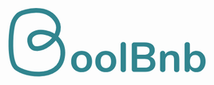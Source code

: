 <p align="center"><svg version="1.1" id="Layer_1" xmlns="http://www.w3.org/2000/svg" xmlns:xlink="http://www.w3.org/1999/xlink" x="0px" y="0px"
	 viewBox="0 0 429 178" style="enable-background:new 0 0 429 178;" xml:space="preserve">
<style type="text/css">
	.st0{fill:none;stroke:#31858F;stroke-width:8;stroke-miterlimit:10;}
	.st1{fill:#31858F;}
</style>
<path class="st0" d="M54.1,34.6c0,0-10.3,4.7-13.3,21.5c-2.9,15.9-5,51.8,3.7,67.6c8.2,15,78.2,29.1,82.3-18.7
	c3.9-45.7-65.2-50.2-55.5-19.2c7.9,25.1,60.9-10.6,45.3-38.3C99.9,17.7,59.4,31.5,54.1,34.6z"/>
<g>
	<path class="st1" d="M149.6,132.4c-2.7-1.5-4.8-3.6-6.3-6.4c-1.5-2.8-2.2-6-2.2-9.7c0-3.7,0.7-6.9,2.2-9.6c1.5-2.7,3.6-4.9,6.3-6.3
		c2.7-1.5,5.8-2.2,9.4-2.2c3.6,0,6.7,0.7,9.4,2.2c2.7,1.5,4.8,3.6,6.2,6.3c1.5,2.8,2.2,6,2.2,9.6c0,3.7-0.7,6.9-2.2,9.7
		c-1.5,2.8-3.5,4.9-6.2,6.4c-2.7,1.5-5.8,2.2-9.4,2.2C155.4,134.7,152.3,133.9,149.6,132.4z M165.6,124.8c1.5-1.9,2.3-4.7,2.3-8.5
		c0-3.7-0.8-6.5-2.3-8.4c-1.5-1.9-3.7-2.9-6.6-2.9c-2.9,0-5.1,1-6.6,2.9c-1.6,1.9-2.3,4.7-2.3,8.4c0,3.7,0.8,6.6,2.3,8.5
		c1.5,1.9,3.7,2.9,6.6,2.9C161.9,127.7,164.1,126.8,165.6,124.8z"/>
	<path class="st1" d="M190.8,132.4c-2.7-1.5-4.8-3.6-6.3-6.4c-1.5-2.8-2.2-6-2.2-9.7c0-3.7,0.7-6.9,2.2-9.6c1.5-2.7,3.6-4.9,6.3-6.3
		c2.7-1.5,5.8-2.2,9.4-2.2s6.7,0.7,9.4,2.2c2.7,1.5,4.8,3.6,6.2,6.3c1.5,2.8,2.2,6,2.2,9.6c0,3.7-0.7,6.9-2.2,9.7
		c-1.5,2.8-3.5,4.9-6.2,6.4c-2.7,1.5-5.8,2.2-9.4,2.2S193.5,133.9,190.8,132.4z M206.9,124.8c1.5-1.9,2.3-4.7,2.3-8.5
		c0-3.7-0.8-6.5-2.3-8.4c-1.5-1.9-3.7-2.9-6.6-2.9c-2.9,0-5.1,1-6.6,2.9c-1.6,1.9-2.3,4.7-2.3,8.4c0,3.7,0.8,6.6,2.3,8.5
		c1.5,1.9,3.7,2.9,6.6,2.9C203.1,127.7,205.3,126.8,206.9,124.8z"/>
	<path class="st1" d="M226.8,133.4c-0.8-0.7-1.3-1.8-1.3-3.2V87.4c0-1.4,0.4-2.4,1.3-3.2c0.8-0.7,1.9-1.1,3.2-1.1
		c1.3,0,2.4,0.4,3.2,1.1c0.9,0.7,1.3,1.8,1.3,3.2v42.8c0,1.4-0.4,2.5-1.3,3.2c-0.9,0.7-1.9,1.1-3.2,1.1
		C228.7,134.5,227.6,134.2,226.8,133.4z"/>
	<path class="st1" d="M282.4,112.4c1.6,2.2,2.4,4.8,2.4,7.9c0,4.3-1.5,7.7-4.6,10.1c-3.1,2.4-7.3,3.7-12.7,3.7H249
		c-1.4,0-2.5-0.4-3.3-1.1c-0.8-0.8-1.2-1.8-1.2-3.2V87.9c0-1.4,0.4-2.5,1.2-3.2c0.8-0.8,1.9-1.1,3.3-1.1h17.8
		c5.3,0,9.4,1.2,12.4,3.5c3,2.3,4.5,5.6,4.5,9.7c0,2.7-0.7,5-2.1,7c-1.4,2-3.4,3.4-5.8,4.3C278.6,108.8,280.8,110.3,282.4,112.4z
		 M253.6,104.8h11.7c6.4,0,9.5-2.4,9.5-7.1c0-2.4-0.8-4.2-2.4-5.3c-1.6-1.1-4-1.7-7.2-1.7h-11.7V104.8z M273.8,125.1
		c1.5-1.2,2.3-3.1,2.3-5.6c0-2.5-0.8-4.4-2.3-5.7c-1.6-1.2-4-1.9-7.3-1.9h-12.9v14.9h12.9C269.8,126.9,272.2,126.3,273.8,125.1z"/>
	<path class="st1" d="M322.5,101.8c2.1,2.4,3.1,6,3.1,10.8v17.6c0,1.3-0.4,2.4-1.2,3.2c-0.8,0.8-1.9,1.1-3.3,1.1
		c-1.4,0-2.5-0.4-3.3-1.1c-0.8-0.8-1.2-1.8-1.2-3.2v-17.1c0-2.7-0.5-4.7-1.5-6c-1-1.2-2.6-1.9-4.8-1.9c-2.6,0-4.7,0.8-6.2,2.4
		c-1.6,1.6-2.3,3.8-2.3,6.5v16c0,1.3-0.4,2.4-1.2,3.2c-0.8,0.8-1.9,1.1-3.3,1.1c-1.4,0-2.5-0.4-3.3-1.1c-0.8-0.8-1.2-1.8-1.2-3.2
		v-27.8c0-1.2,0.4-2.2,1.2-3c0.8-0.8,1.9-1.1,3.3-1.1c1.2,0,2.3,0.4,3,1.1c0.8,0.7,1.2,1.7,1.2,2.9v1.9c1.2-2,2.8-3.5,4.8-4.5
		c2-1.1,4.3-1.6,6.8-1.6C317.3,98.2,320.4,99.4,322.5,101.8z"/>
	<path class="st1" d="M362.9,100.4c2.3,1.5,4.2,3.6,5.5,6.3c1.3,2.7,2,5.9,2,9.5c0,3.6-0.7,6.8-2,9.6c-1.3,2.8-3.2,5-5.5,6.5
		c-2.4,1.5-5.1,2.3-8.1,2.3c-2.5,0-4.8-0.5-6.8-1.6c-2-1.1-3.5-2.6-4.6-4.6v1.8c0,1.3-0.4,2.3-1.2,3.1c-0.8,0.8-1.9,1.1-3.2,1.1
		c-1.3,0-2.4-0.4-3.2-1.1c-0.8-0.8-1.2-1.8-1.2-3.1V87.3c0-1.2,0.4-2.2,1.3-3c0.8-0.8,1.9-1.1,3.3-1.1c1.3,0,2.4,0.4,3.2,1.1
		c0.8,0.7,1.2,1.7,1.2,2.9v16.9c1.1-1.9,2.6-3.4,4.5-4.4c2-1,4.2-1.5,6.7-1.5C357.9,98.2,360.6,98.9,362.9,100.4z M359.1,124.7
		c1.6-2,2.4-4.8,2.4-8.5c0-3.6-0.8-6.3-2.3-8.2c-1.6-1.9-3.8-2.9-6.6-2.9s-5.1,1-6.6,2.9c-1.6,1.9-2.3,4.7-2.3,8.4
		c0,3.6,0.8,6.4,2.3,8.4c1.6,2,3.8,2.9,6.6,2.9C355.3,127.7,357.5,126.7,359.1,124.7z"/>
</g>
</svg>
</p>

